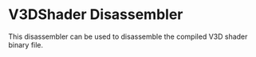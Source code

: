 # V3DShader Disassembler

This disassembler can be used to disassemble the compiled V3D shader binary file.
